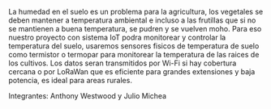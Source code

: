 La humedad en el suelo es un problema para la agricultura, los vegetales se deben
mantener a temperatura ambiental e incluso a las frutillas que si no se mantienen
a buena temperatura, se pudren y se vuelven moho.
Para eso nuestro proyecto con sistema IoT podra monitorear y controlar la temperatura del suelo,
usaremos sensores fisicos de temperatura de suelo como termistor o termopar para monitorear
la temperatura de las raices de los cultivos. Los datos seran transmitidos por Wi-Fi si hay
cobertura cercana o por LoRaWan que es eficiente para grandes extensiones y baja potencia,
es ideal para areas rurales.

Integrantes: Anthony Westwood y Julio Michea
